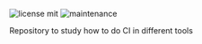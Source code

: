 ![license mit](https://img.shields.io/badge/LICENSE-MIT-brightgreen.svg) 
![maintenance](https://img.shields.io/maintenance/no/2019)

Repository to study how to do CI in different tools
